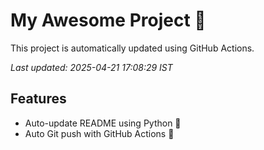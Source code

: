 # My Awesome Project 🚀

This project is automatically updated using GitHub Actions.

_Last updated: 2025-04-21 17:08:29 IST_

## Features
- Auto-update README using Python 🐍
- Auto Git push with GitHub Actions 🤖

